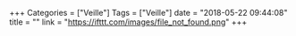 +++
Categories = ["Veille"]
Tags = ["Veille"]
date = "2018-05-22 09:44:08"
title = ""
link = "https://ifttt.com/images/file_not_found.png"
+++
